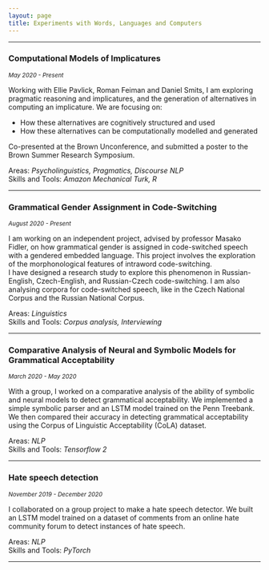 ```yaml
---
layout: page
title: Experiments with Words, Languages and Computers
---
```

<hr />

### Computational Models of Implicatures 
<sub>*May 2020 - Present* <sub /> 
  
Working with Ellie Pavlick, Roman Feiman and Daniel Smits, I am exploring pragmatic reasoning and implicatures, and the generation of alternatives in computing an implicature. We are focusing on: 
- How these alternatives are cognitively structured and used
- How these alternatives can be computationally modelled and generated 

Co-presented at the Brown Unconference, and submitted a poster to the Brown Summer Research Symposium.

Areas: *Psycholinguistics, Pragmatics, Discourse NLP* <br/>
Skills and Tools: *Amazon Mechanical Turk, R*

<hr />

### Grammatical Gender Assignment in Code-Switching 
<sub>*August 2020 - Present*<sub/> 
  
I am working on an independent project, advised by professor Masako Fidler, on how grammatical gender is assigned in code-switched speech with a gendered embedded language. This project involves the exploration of the morphonological features of intraword code-switching. <br/>
I have designed a research study to explore this phenomenon in Russian-English, Czech-English, and Russian-Czech code-switching.
I am also analysing corpora for code-switched speech, like in the Czech National Corpus and the Russian National Corpus. 

Areas: *Linguistics* <br/>
Skills and Tools: *Corpus analysis, Interviewing*

<hr />

### Comparative Analysis of Neural and Symbolic Models for Grammatical Acceptability 
<sub>*March 2020 - May 2020* <sub/> 
  
With a group, I worked on a comparative analysis of the ability of symbolic and neural models to detect grammatical acceptability. We implemented a simple symbolic parser and an LSTM model trained on the Penn Treebank. We then compared their accuracy in detecting grammatical acceptability using the Corpus of Linguistic Acceptability (CoLA) dataset.

Areas: *NLP* <br/>
Skills and Tools: *Tensorflow 2*

<hr />

### Hate speech detection 
<sub>*November 2019 - December 2020*<sub/> 
  
I collaborated on a group project to make a hate speech detector. We built an LSTM model trained on a dataset of comments from an online hate community forum to detect instances of hate speech. 

Areas: *NLP* <br/>
Skills and Tools: *PyTorch*

<hr />
